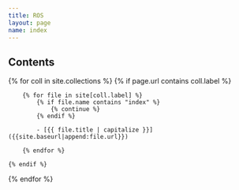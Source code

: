 ```yaml
---
title: ROS
layout: page
name: index
---
```


## Contents

{% for coll in site.collections %}
	{% if page.url contains coll.label %}

		{% for file in site[coll.label] %}
			{% if file.name contains "index" %}
				{% continue %}
			{% endif %}

			- [{{ file.title | capitalize }}]({{site.baseurl|append:file.url}})

		{% endfor %}

	{% endif %}
{% endfor %}